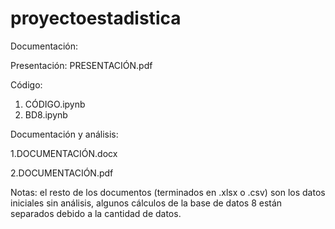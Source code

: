 # proyectoestadistica
Documentación:

Presentación: PRESENTACIÓN.pdf

Código:
1. CÓDIGO.ipynb
2. BD8.ipynb

Documentación y análisis: 

1.DOCUMENTACIÓN.docx

2.DOCUMENTACIÓN.pdf


Notas: el resto de los documentos (terminados en .xlsx o .csv) son los datos iniciales sin análisis, algunos cálculos de la base de datos 8 están separados debido a la cantidad de datos.

   
